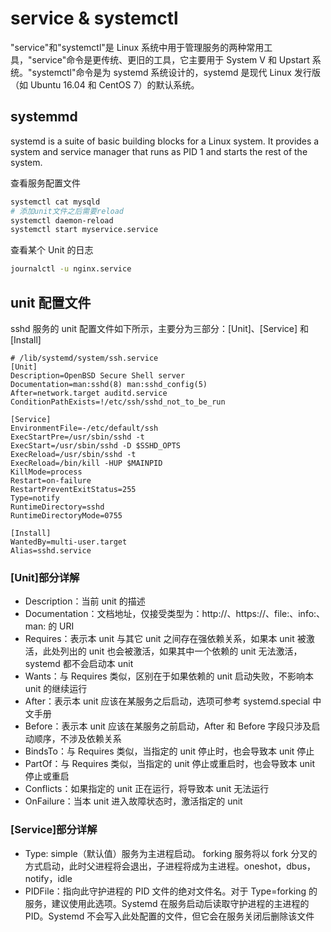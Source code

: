 # service & systemctl

"service"和"systemctl"是 Linux 系统中用于管理服务的两种常用工具，"service"命令是更传统、更旧的工具，它主要用于 System V 和 Upstart 系统。"systemctl"命令是为 systemd 系统设计的，systemd 是现代 Linux 发行版（如 Ubuntu 16.04 和 CentOS 7）的默认系统。

## systemmd

systemd is a suite of basic building blocks for a Linux system. It provides a system and service manager that runs as PID 1 and starts the rest of the system.

查看服务配置文件

```bash
systemctl cat mysqld
# 添加unit文件之后需要reload
systemctl daemon-reload
systemctl start myservice.service
```

查看某个 Unit 的日志

```bash
journalctl -u nginx.service
```

## unit 配置文件

sshd 服务的 unit 配置文件如下所示，主要分为三部分：[Unit]、[Service] 和 [Install]

```
# /lib/systemd/system/ssh.service
[Unit]
Description=OpenBSD Secure Shell server
Documentation=man:sshd(8) man:sshd_config(5)
After=network.target auditd.service
ConditionPathExists=!/etc/ssh/sshd_not_to_be_run

[Service]
EnvironmentFile=-/etc/default/ssh
ExecStartPre=/usr/sbin/sshd -t
ExecStart=/usr/sbin/sshd -D $SSHD_OPTS
ExecReload=/usr/sbin/sshd -t
ExecReload=/bin/kill -HUP $MAINPID
KillMode=process
Restart=on-failure
RestartPreventExitStatus=255
Type=notify
RuntimeDirectory=sshd
RuntimeDirectoryMode=0755

[Install]
WantedBy=multi-user.target
Alias=sshd.service
```

### [Unit]部分详解

- Description：当前 unit 的描述
- Documentation：文档地址，仅接受类型为：http://、https://、file:、info:、man: 的 URI
- Requires：表示本 unit 与其它 unit 之间存在强依赖关系，如果本 unit 被激活，此处列出的 unit 也会被激活，如果其中一个依赖的 unit 无法激活，systemd 都不会启动本 unit
- Wants：与 Requires 类似，区别在于如果依赖的 unit 启动失败，不影响本 unit 的继续运行
- After：表示本 unit 应该在某服务之后启动，选项可参考 systemd.special 中文手册
- Before：表示本 unit 应该在某服务之前启动，After 和 Before 字段只涉及启动顺序，不涉及依赖关系
- BindsTo：与 Requires 类似，当指定的 unit 停止时，也会导致本 unit 停止
- PartOf：与 Requires 类似，当指定的 unit 停止或重启时，也会导致本 unit 停止或重启
- Conflicts：如果指定的 unit 正在运行，将导致本 unit 无法运行
- OnFailure：当本 unit 进入故障状态时，激活指定的 unit

### [Service]部分详解

- Type: simple（默认值）服务为主进程启动。 forking 服务将以 fork 分叉的方式启动，此时父进程将会退出，子进程将成为主进程。oneshot，dbus，notify，idle
- PIDFile：指向此守护进程的 PID 文件的绝对文件名。对于 Type=forking 的服务，建议使用此选项。Systemd 在服务启动后读取守护进程的主进程的 PID。Systemd 不会写入此处配置的文件，但它会在服务关闭后删除该文件
